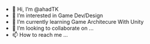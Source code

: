 - 👋 Hi, I’m @ahadTK
- 👀 I’m interested in Game Dev/Design
- 🌱 I’m currently learning Game Architecure With Unity
- 💞️ I’m looking to collaborate on ...
- 📫 How to reach me ...

<!---
ahadTK/ahadTK is a ✨ special ✨ repository because its `README.md` (this file) appears on your GitHub profile.
You can click the Preview link to take a look at your changes.
--->
